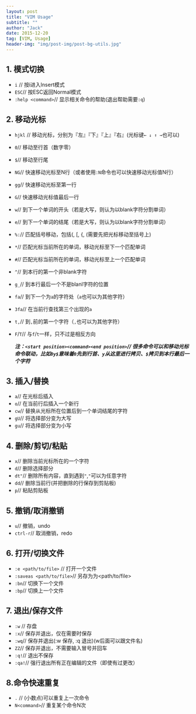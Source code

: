```yaml
---
layout: post
title: "VIM Usage"
subtitle: ""
author: "Jack"
date: 2015-12-20
tag: [VIM, Usage]
header-img: "img/post-img/post-bg-utils.jpg"
---
```


## 1. 模式切换
- `i`	// 按i进入Insert模式
- `ESC`// 按ESC返回Normal模式
- `:help <command>`// 显示相关命令的帮助(退出帮助需要`:q`)

## 2. 移动光标
- `hjkl`	// 移动光标，分别为『左』『下』『上』『右』(光标键`← ↓ ↑ →`也可以)

- `0`// 移动至行首（数字零）

- `$`// 移动至行尾

- `NG`// 快速移动光标至N行（或者使用`:N`命令也可以快速移动光标值N行）

- `gg`// 快速移动光标至第一行

- `G`// 快速移动光标值最后一行

- `w`// 到下一个单词的开头（若是大写，则认为以blank字符分割单词）

- `e`// 到下一个单词的结尾（若是大写，则认为以blank字符分割单词）

- `%:`// 匹配括号移动，包括(, [, {, (需要先把光标移动至括号上)

- `*`// 匹配光标当前所在的单词，移动光标至下一个匹配单词

- `#`// 匹配光标当前所在的单词，移动光标至上一个匹配单词

- `^`// 到本行的第一个非blank字符

- `g_`// 到本行最后一个不是blanl字符的位置

- `fa`// 到下一个为`a`的字符处（`a`也可以为其他字符）

- `3fa`// 在当前行查找第三个出现的`a`

- `t,`// 到`,`前的第一个字符（`,`也可以为其他字符）

- `F`/`T`// 与`f`/`t`一样，只不过是相反方向

  ***注：`<start position><command><end position>`// 很多命令可以和移动光标命令联动，比如`0y$`意味着`0`先到行首、`y`从这里进行拷贝、`$`拷贝到本行最后一个字符***

## 3. 插入/替换
- `a`// 在光标后插入
- `o`// 在当前行后插入一个新行
- `cw`// 替换从光标所在位置后到一个单词结尾的字符
- `gU`// 将选择部分变为大写
- `gu`// 将选择部分变为小写

## 4. 删除/剪切/粘贴
- `x`// 删除当前光标所在的一个字符
- `d`// 删除选择部分
- `dt"`// 删除所有内容，直到遇到`"`,`"`可以为任意字符
- `dd`// 删除当前行(并把删除的行保存到剪贴板)
- `p`// 粘贴剪贴板

## 5. 撤销/取消撤销
- `u`// 撤销，undo
- `ctrl-r`// 取消撤销，redo

## 6. 打开/切换文件
- `:e <path/to/file>`	// 打开一个文件
- `:saveas <path/to/file>`// 另存为为<path/to/file>
- `:bn`// 切换下一个文件
- `:bp`// 切换上一个文件

## 7. 退出/保存文件
- `:w`	// 存盘
- `:x`// 保存并退出，仅在需要时保存
- `:wq`// 保存并退出(:w 保存, :q 退出)(w后面可以跟文件名)
- `ZZ`// 保存并退出，不需要输入冒号并回车
- `:q!`// 退出不保存
- `:qa!`// 强行退出所有正在编辑的文件（即使有过更改）

## 8.命令快速重复
- `.`	// (小数点)可以重复上一次命令
- `N<command>`// 重复某个命令N次



​	



